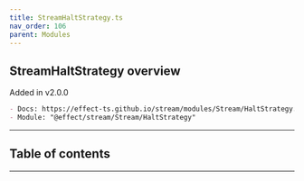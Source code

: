 ```yaml
---
title: StreamHaltStrategy.ts
nav_order: 106
parent: Modules
---
```


## StreamHaltStrategy overview

Added in v2.0.0

```md
- Docs: https://effect-ts.github.io/stream/modules/Stream/HaltStrategy.ts.html
- Module: "@effect/stream/Stream/HaltStrategy"
```

---

<h2 class="text-delta">Table of contents</h2>

---
